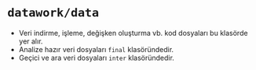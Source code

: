 # `datawork/data`

- Veri indirme, işleme, değişken oluşturma vb. kod dosyaları bu klasörde yer alır.
- Analize hazır veri dosyaları `final` klasöründedir.
- Geçici ve ara veri dosyaları `inter` klasöründedir.


